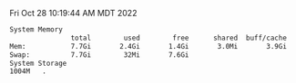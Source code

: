 Fri Oct 28 10:19:44 AM MDT 2022
```bash
System Memory
               total        used        free      shared  buff/cache   available
Mem:           7.7Gi       2.4Gi       1.4Gi       3.0Mi       3.9Gi       5.0Gi
Swap:          7.7Gi        32Mi       7.6Gi
System Storage
1004M	.
```
```bash
